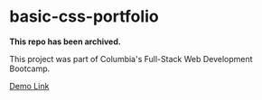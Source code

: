 # basic-css-portfolio

**This repo has been archived.**

This project was part of Columbia's Full-Stack Web Development Bootcamp.

[Demo Link](https://posteego.github.io/basic-css-portfolio/)
